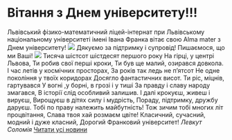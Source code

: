 # Вітання з Днем університету!!!
Львівський фізико-математичний ліцей-інтернат при Львівському національному університеті імені Івана Франка вітає свою Alma mater з Днем університету!
![](/images/вітання-з-днем-університету/універ18.jpg)
Дякуємо за підтримку і супровід! Пишаємося, що ми Ваші!
![](/images/вітання-з-днем-університету/ліцей2018.jpg)
Тисяча шістсот шістдесят першого року
На гірці, у центрі Львова,
Ти робив свої перші кроки,
Ти був ще малий, озирався довкола.
І час летів у космічних просторах,
За років так ледь не п’ятсот
Не одне покоління у твоїх коридорах
Досягло фантастичних висот.
Ти ріс, міцнів, гартувався
У вогні ,у борні, в грозі і у тиші
За правду і славу народу змагався,
В історії слід особливий залишив.
І далі крокуєш, живеш і вируєш,
Вирощуєш в дітях силу і мудрість,
Пораду, підтримку, дружбу даруєш.
Тобі по праву належить майбутність!
Тож зичим тобі многих літ процвітання,
Слава твоя хай розмаєм цвіте!
Класичний, сучасний, модний і дуже класний,
Дорогий Франковий університет!
*Левкут Соломія*
[Читати усі новини](/news)


